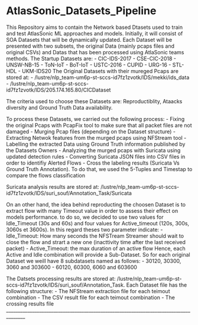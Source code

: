 # AtlasSonic_Datasets_Pipeline
This Repository aims to contain the Network based Dtasets used to train and test AtlasSonic ML approaches and models. Initially, it will consist of SOA Datasets that will be dynamically updated. Each Dataset will be presented with two subsets, the original Data (mainly pcaps files and original CSVs) and Datas that has been processed using AtlaSonic teams methods. 
The Startup Datasets are: 
                        - CIC-IDS-2017
                        - CSE-CIC-2018
                        - UNSW-NB-15
                        - ToN-IoT
                        - BoT-IoT
                        - USTC-2016
                        - CUPID
                        - URG-16
                        - STL-HDL
                        - UKM-IDS20
 The Original Datasets with their mureged Pcaps are stored at: 
                        - /lustre/nlp_team-um6p-st-sccs-id7fz1zvotk/IDS/mekki/ids_data
                        - /lustre/nlp_team-um6p-st-sccs-id7fz1zvotk/IDS/205.174.165.80/CICDataset
 
 The criteria used to choose these Datasets are: Reproductiblity, Ataacks diversity and Ground Truth Data availability.
 
 To process these Datasets, we carried out the following process:
                        - Fixing the original Pcaps with PcapFix tool to make sure that all packet files are not damaged
                        - Murging Pcap files (depending on the Dataset structure)
                        - Extracting Netwok features from the murged pcaps using NFStream tool
                        - Labelling the extracted Data using Ground Truth information published by the Datasets Owners
                        - Analyzing the murged pcaps with Suricata using updated detection rules
                        - Converting Suricata JSON files into CSV files in order to identifiy Alerted Flows 
                        - Cross the labeling results (Suricata Vs Ground Truth Annotation). To do that, we used the 5-Tuples and Timestap to                                  compare the flows classification

Suricata analysis results are stored at: /lustre/nlp_team-um6p-st-sccs-id7fz1zvotk/IDS/suri_souf/Annotation_Task/Suricata

On an other hand, the idea behind reproducting the choosen Dataset is to extract flow with many Timeout value in order to assess their effect on models performance. to do so, we decided to use two values for Idle_Timeout (30s and 60s) and four values for Active_timeout (120s, 300s,  3060s et 3600s). In this regard theses two parameter indicate:
                        - Idle_Timeout: How many seconds the NFSTream Streamer should wait to close the flow and strart a new one (inacttivity time                           after the last received packet)
                        - Active_Timeout: the max duration of an active flow
Hence, each Active and Idle combination will provide a Sub-Dataset. So for each original Dataset we weill have 8 subdatasets named as follows:
                        - 30120, 30300, 3060 and 303600
                        - 60120, 60300, 6060 and 603600
                    
The Datsets processing results are stored at: /lustre/nlp_team-um6p-st-sccs-id7fz1zvotk/IDS/suri_souf/Annotation_Task. Each Dataset file has the following structure:
                        - The NFStream extraction file for each teimout combination
                        - The CSV result file for each teimout combination
                        - The crossing results file
                        ______________________________________________________________________________________
